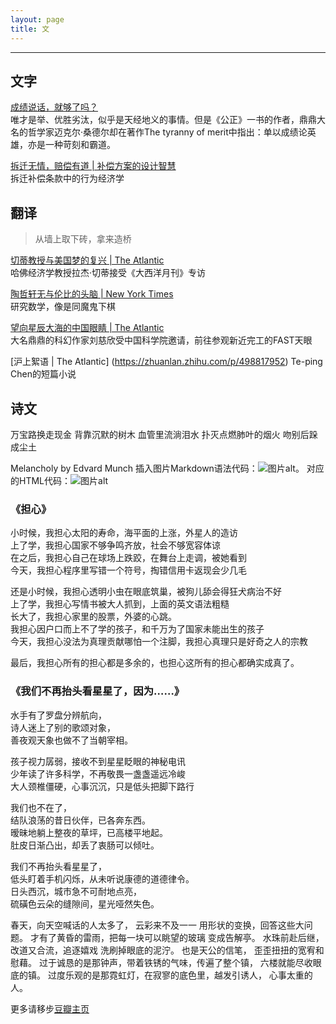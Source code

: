 ```yaml
---
layout: page
title: 文
---
```

___



## **文字**

[成绩说话，就够了吗？](https://book.douban.com/review/13580965/)  
唯才是举、优胜劣汰，似乎是天经地义的事情。但是《公正》一书的作者，鼎鼎大名的哲学家迈克尔·桑德尔却在著作The tyranny of merit中指出：单以成绩论英雄，亦是一种苛刻和霸道。

[拆迁无情，赔偿有道 | 补偿方案的设计智慧](https://zhuanlan.zhihu.com/p/346351556)  
拆迁补偿条款中的行为经济学

## **翻译**


> 从墙上取下砖，拿来造桥


[切蒂教授与美国梦的复兴 | The Atlantic](https://zhuanlan.zhihu.com/p/156046113)  
哈佛经济学教授拉杰·切蒂接受《大西洋月刊》专访

[陶哲轩无与伦比的头脑 | New York Times](https://zhuanlan.zhihu.com/p/60879082)  
研究数学，像是同魔鬼下棋

[望向星辰大海的中国眼睛 | The Atlantic](https://zhuanlan.zhihu.com/p/38805430)  
大名鼎鼎的科幻作家刘慈欣受中国科学院邀请，前往参观新近完工的FAST天眼

[沪上絮语 | The Atlantic] (https://zhuanlan.zhihu.com/p/498817952)
Te-ping Chen的短篇小说 

## **诗文**
<p class="message">
  万宝路换走现金 
  背靠沉默的树木 
  血管里流淌泪水 
  扑灭点燃肺叶的烟火 
  吻别后跺成尘土
</p>

Melancholy by Edvard Munch
插入图片Markdown语法代码：![图片alt](图片链接 "图片title")。
对应的HTML代码：<img src="图片链接" alt="图片alt" title="图片title">

### **《担心》**

小时候，我担心太阳的寿命，海平面的上涨，外星人的造访  
上了学，我担心国家不够争鸣齐放，社会不够宽容体谅  
在之后，我担心自己在球场上跌跤，在舞台上走调，被她看到  
今天，我担心程序里写错一个符号，掏错信用卡返现会少几毛  

还是小时候，我担心透明小虫在眼底筑巢，被狗儿舔会得狂犬病治不好  
上了学，我担心写情书被大人抓到，上面的英文语法粗糙  
长大了，我担心家里的股票，外婆的心跳。  
我担心因户口而上不了学的孩子，和千万为了国家未能出生的孩子  
今天，我担心没法为真理贡献哪怕一个注脚，我担心真理只是好奇之人的宗教  

最后，我担心所有的担心都是多余的，也担心这所有的担心都确实成真了。 
 

### **《我们不再抬头看星星了，因为……》**

水手有了罗盘分辨航向，  
诗人迷上了别的歌颂对象，  
善夜观天象也做不了当朝宰相。  

孩子视力孱弱，接收不到星星眨眼的神秘电讯  
少年读了许多科学，不再敬畏一盏盏遥远冷峻  
大人颈椎僵硬，心事沉沉，只是低头把脚下路行  

我们也不在了，  
结队浪荡的昔日伙伴，已各奔东西。  
暧昧地躺上整夜的草坪，已高楼平地起。  
肚皮日渐凸出，却丢了衷肠可以倾吐。  

我们不再抬头看星星了，  
低头盯着手机闪烁，从未听说康德的道德律令。  
日头西沉，城市急不可耐地点亮，  
硫磺色云朵的缝隙间，星光哑然失色。  


春天，向天空喊话的人太多了， 云彩来不及一一 用形状的变换，回答这些大问题。 才有了黄昏的雷雨，把每一块可以眺望的玻璃 变成告解亭。 水珠前赴后继，改道又合流，追逐嬉戏 洗刷掉眼底的泥泞。 也是天公的信笔， 歪歪扭扭的宽宥和慰藉。 过于诚恳的是那钟声，带着铁锈的气味，传遍了整个镇， 六楼就能尽收眼底的镇。 过度乐观的是那霓虹灯，在寂寥的底色里，越发引诱人， 心事太重的人。

更多请移步[豆瓣主页](https://www.douban.com/people/Azure_cj/notes?_i=0351161x-y4kfn)
 

